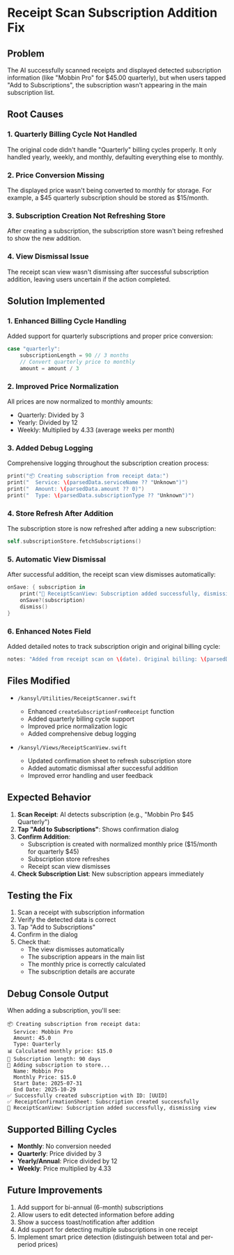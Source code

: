 # Receipt Scan Subscription Addition Fix

## Problem
The AI successfully scanned receipts and displayed detected subscription information (like "Mobbin Pro" for $45.00 quarterly), but when users tapped "Add to Subscriptions", the subscription wasn't appearing in the main subscription list.

## Root Causes

### 1. **Quarterly Billing Cycle Not Handled**
The original code didn't handle "Quarterly" billing cycles properly. It only handled yearly, weekly, and monthly, defaulting everything else to monthly.

### 2. **Price Conversion Missing**
The displayed price wasn't being converted to monthly for storage. For example, a $45 quarterly subscription should be stored as $15/month.

### 3. **Subscription Creation Not Refreshing Store**
After creating a subscription, the subscription store wasn't being refreshed to show the new addition.

### 4. **View Dismissal Issue**
The receipt scan view wasn't dismissing after successful subscription addition, leaving users uncertain if the action completed.

## Solution Implemented

### 1. Enhanced Billing Cycle Handling
Added support for quarterly subscriptions and proper price conversion:
```swift
case "quarterly":
    subscriptionLength = 90 // 3 months
    // Convert quarterly price to monthly
    amount = amount / 3
```

### 2. Improved Price Normalization
All prices are now normalized to monthly amounts:
- Quarterly: Divided by 3
- Yearly: Divided by 12
- Weekly: Multiplied by 4.33 (average weeks per month)

### 3. Added Debug Logging
Comprehensive logging throughout the subscription creation process:
```swift
print("📦 Creating subscription from receipt data:")
print("  Service: \(parsedData.serviceName ?? "Unknown")")
print("  Amount: \(parsedData.amount ?? 0)")
print("  Type: \(parsedData.subscriptionType ?? "Unknown")")
```

### 4. Store Refresh After Addition
The subscription store is now refreshed after adding a new subscription:
```swift
self.subscriptionStore.fetchSubscriptions()
```

### 5. Automatic View Dismissal
After successful addition, the receipt scan view dismisses automatically:
```swift
onSave: { subscription in
    print("🎉 ReceiptScanView: Subscription added successfully, dismissing view")
    onSave?(subscription)
    dismiss()
}
```

### 6. Enhanced Notes Field
Added detailed notes to track subscription origin and original billing cycle:
```swift
notes: "Added from receipt scan on \(date). Original billing: \(parsedData.subscriptionType ?? "Unknown")"
```

## Files Modified
- `/kansyl/Utilities/ReceiptScanner.swift`
  - Enhanced `createSubscriptionFromReceipt` function
  - Added quarterly billing cycle support
  - Improved price normalization logic
  - Added comprehensive debug logging

- `/kansyl/Views/ReceiptScanView.swift`
  - Updated confirmation sheet to refresh subscription store
  - Added automatic dismissal after successful addition
  - Improved error handling and user feedback

## Expected Behavior
1. **Scan Receipt**: AI detects subscription (e.g., "Mobbin Pro $45 Quarterly")
2. **Tap "Add to Subscriptions"**: Shows confirmation dialog
3. **Confirm Addition**: 
   - Subscription is created with normalized monthly price ($15/month for quarterly $45)
   - Subscription store refreshes
   - Receipt scan view dismisses
4. **Check Subscription List**: New subscription appears immediately

## Testing the Fix
1. Scan a receipt with subscription information
2. Verify the detected data is correct
3. Tap "Add to Subscriptions"
4. Confirm in the dialog
5. Check that:
   - The view dismisses automatically
   - The subscription appears in the main list
   - The monthly price is correctly calculated
   - The subscription details are accurate

## Debug Console Output
When adding a subscription, you'll see:
```
📦 Creating subscription from receipt data:
  Service: Mobbin Pro
  Amount: 45.0
  Type: Quarterly
📊 Calculated monthly price: $15.0
📅 Subscription length: 90 days
🔄 Adding subscription to store...
  Name: Mobbin Pro
  Monthly Price: $15.0
  Start Date: 2025-07-31
  End Date: 2025-10-29
✅ Successfully created subscription with ID: [UUID]
✅ ReceiptConfirmationSheet: Subscription created successfully
🎉 ReceiptScanView: Subscription added successfully, dismissing view
```

## Supported Billing Cycles
- **Monthly**: No conversion needed
- **Quarterly**: Price divided by 3
- **Yearly/Annual**: Price divided by 12
- **Weekly**: Price multiplied by 4.33

## Future Improvements
1. Add support for bi-annual (6-month) subscriptions
2. Allow users to edit detected information before adding
3. Show a success toast/notification after addition
4. Add support for detecting multiple subscriptions in one receipt
5. Implement smart price detection (distinguish between total and per-period prices)